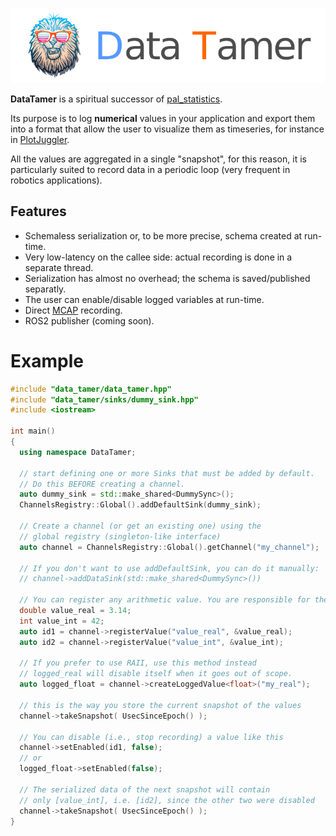 ![Data Tamer](data_tamer_logo.png)

**DataTamer** is a spiritual successor of [pal_statistics](https://github.com/pal-robotics/pal_statistics).

Its purpose is to log **numerical** values in your application and export them into a
format that allow the user to visualize them as timeseries, 
for instance in [PlotJuggler](https://github.com/facontidavide/PlotJuggler).

All the values are aggregated in a single "snapshot", for this reason, it is particularly 
suited to record data in a periodic loop (very frequent in robotics applications).

## Features

- Schemaless serialization or, to be more precise, schema created at run-time.
- Very low-latency on the callee side: actual recording is done in a separate thread.
- Serialization has almost no overhead; the schema is saved/published separatly.
- The user can enable/disable logged variables at run-time.
- Direct [MCAP](https://mcap.dev/) recording.
- ROS2 publisher (coming soon). 


# Example


```cpp
#include "data_tamer/data_tamer.hpp"
#include "data_tamer/sinks/dummy_sink.hpp"
#include <iostream>

int main()
{
  using namespace DataTamer;

  // start defining one or more Sinks that must be added by default.
  // Do this BEFORE creating a channel.
  auto dummy_sink = std::make_shared<DummySync>();
  ChannelsRegistry::Global().addDefaultSink(dummy_sink);

  // Create a channel (or get an existing one) using the 
  // global registry (singleton-like interface)
  auto channel = ChannelsRegistry::Global().getChannel("my_channel");

  // If you don't want to use addDefaultSink, you can do it manually:
  // channel->addDataSink(std::make_shared<DummySync>())

  // You can register any arithmetic value. You are responsible for their lifetime
  double value_real = 3.14;
  int value_int = 42;
  auto id1 = channel->registerValue("value_real", &value_real);
  auto id2 = channel->registerValue("value_int", &value_int);

  // If you prefer to use RAII, use this method instead
  // logged_real will disable itself when it goes out of scope.
  auto logged_float = channel->createLoggedValue<float>("my_real");

  // this is the way you store the current snapshot of the values
  channel->takeSnapshot( UsecSinceEpoch() );

  // You can disable (i.e., stop recording) a value like this
  channel->setEnabled(id1, false);
  // or
  logged_float->setEnabled(false);

  // The serialized data of the next snapshot will contain
  // only [value_int], i.e. [id2], since the other two were disabled
  channel->takeSnapshot( UsecSinceEpoch() );
}
```
